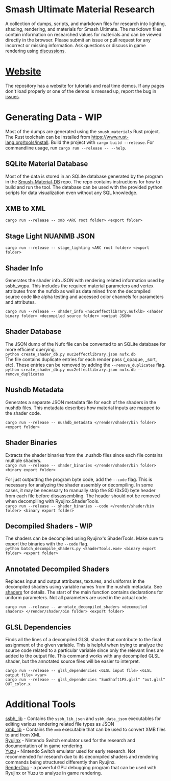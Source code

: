 # Smash Ultimate Material Research
A collection of dumps, scripts, and markdown files for research into lighting, shading, rendering, and materials for Smash Ultimate.
The markdown files contain information on researched values for materials and can be viewed directly
in the browser. Please submit an issue or pull request for any incorrect or missing information. Ask questions or discuss in game rendering using [discussions](https://github.com/ScanMountGoat/Smush-Material-Research/discussions).

# [Website](https://scanmountgoat.github.io/Smush-Material-Research/)
The repository has a website for tutorials and real time demos. If any pages don't load properly or one of the demos is messed up, report the bug in [issues](https://github.com/ScanMountGoat/Smush-Material-Research/issues). 

# Generating Data - WIP
Most of the dumps are generated using the `smush_materials` Rust project. The Rust toolchain can be installed from https://www.rust-lang.org/tools/install. Build the project with `cargo build --release`. For commandline usage, run `cargo run --release -- --help`.    

## SQLite Material Database
Most of the data is stored in an SQLite database generated by the program in the [Smush-Material-DB](https://github.com/ScanMountGoat/Smush-Material-DB) repo. The repo contains instructions for how to build and run the tool. The database can be used with the provided python scripts for data visualization even without any SQL knowledge.

## XMB to XML
`cargo run --release -- xmb <ARC root folder> <export folder>`

## Stage Light NUANMB JSON
`cargo run --release -- stage_lighting <ARC root folder> <export folder>`

## Shader Info
Generates the shader info JSON with rendering related information used by ssbh_wgpu. This includes the required material parameters and vertex attributes from the nufxlb as well as data mined from the decompiled source code like alpha testing and accessed color channels for parameters and attributes.

`cargo run --release -- shader_info <nuc2effectlibrary.nufxlb> <shader binary folder> <decompiled source folder> <output JSON>`  

## Shader Database
The JSON dump of the Nufx file can be converted to an SQLite database for more efficient querying.  
`python create_shader_db.py nuc2effectlibrary.json nufx.db`  
The file contains duplicate entries for each render pass (_opaque, _sort, etc). These entries can be removed by adding the `--remove_duplicates` flag.  
`python create_shader_db.py nuc2effectlibrary.json nufx.db --remove_duplicates`   

## Nushdb Metadata
Generates a separate JSON metadata file for each of the shaders in the nushdb files. This metadata describes how material inputs are mapped to the shader code.

`cargo run --release -- nushdb_metadata </render/shader/bin folder> <export folder>`  

## Shader Binaries
Extracts the shader binaries from the .nushdb files since each file contains multiple shaders.  
`cargo run --release -- shader_binaries </render/shader/bin folder> <binary export folder>`  

For just outputting the program byte code, add the `--code` flag. This is necessary for analyzing the shader assembly or decompiling. In some cases, it may be necessary to manually strip the 80 (0x50) byte header from each file before dissassembling. The header should not be removed when decompiling with Ryujinx.ShaderTools.  
`cargo run --release -- shader_binaries --code </render/shader/bin folder> <binary export folder>`

## Decompiled Shaders - WIP
The shaders can be decompiled using Ryujinx's ShaderTools. Make sure to export the binaries with the `--code` flag.    
`python batch_decompile_shaders.py <ShaderTools.exe> <binary export folder> <export folder>`  

## Annotated Decompiled Shaders
Replaces input and output attributes, textures, and uniforms in the decompiled shaders using variable names from the nushdb metadata. See [shaders](https://github.com/ScanMountGoat/Smush-Material-Research/blob/master/Shaders.md) for details. The start of the main function contains declarations for uniform parameters. Not all parameters are used in the actual code.  
 
`cargo run --release -- annotate_decompiled_shaders <decompiled shaders> </render/shader/bin folder> <export folder>`

## GLSL Dependencies
Finds all the lines of a decompiled GLSL shader that contribute to the final assignment of the given variable. This is helpful when trying to analyze the source code related to a particular variable since only the relevant lines are added to the output file. This command works with any decompiled GLSL shader, but the annotated source files will be easier to interpret.
 
`cargo run --release -- glsl_dependencies <GLSL input file> <GLSL output file> <var>`  
`cargo run --release -- glsl_dependencies "SunShaft1PS.glsl" "out.glsl" OUT_color.x`  

# Additional Tools
[ssbh_lib](https://github.com/ultimate-research/ssbh_lib) - Contains the `ssbh_lib_json` and `ssbh_data_json` executables for editing various rendering related file types as JSON  
[xmb_lib](https://github.com/ultimate-research/xmb_lib) - Contains the `xmb` executable that can be used to convert XMB files to and from XML  
[Ryujinx](https://ryujinx.org/) - Nintendo Switch emulator used for the research and documentation of in game rendering.  
[Yuzu](https://yuzu-emu.org/) - Nintendo Switch emulator used for early research. Not recommended for research due to its decompiled shaders and rendering commands being structured differently than Ryujinx.  
[RenderDoc](https://renderdoc.org/) - a powerful GPU debugging program that can be used with Ryujinx or Yuzu to analyze in game rendering.
